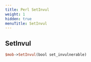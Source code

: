 ```yaml
---
title: Perl SetInvul
weight: 1
hidden: true
menuTitle: SetInvul
---
```

## SetInvul
```perl
$mob->SetInvul(bool set_invulnerable)
```